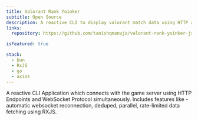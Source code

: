 ```yaml
---
title: Valorant Rank Yoinker
subtitle: Open Source
description: A reactive CLI to display valorant match data using HTTP and WebSocket Protocol.
links:
  repository: https://github.com/tanishqmanuja/valorant-rank-yoinker-js

isFeatured: true

stack:
  - bun
  - RxJS
  - go
  - axios
---
```


A reactive CLI Application which connects with the game server using HTTP Endpoints and WebSocket Protocol simultaneously. Includes features like - automatic websocket reconnection, deduped, parallel, rate-limited data fetching using RXJS.
